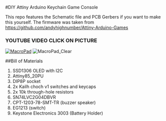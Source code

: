 #DIY Attiny Arduino Keychain Game Console

This repo features the Schematic file and PCB Gerbers if you want to make this yourself.
The firmware was taken from https://github.com/andyhighnumber/Attiny-Arduino-Games

### YOUTUBE VIDEO CLICK ON PICTURE
[![MacroPad](https://github.com/ArmourGrade/MacroPad-Mechanical-Keyboard/blob/main/Images%20Keyboard/P1140373.JPG?raw=true)](https://www.youtube.com/watch?v=CmnHtQ5szXs)
![MacroPad_Clear](https://github.com/ArmourGrade/MacroPad-Mechanical-Keyboard/blob/main/Images%20Keyboard/Keyboard_ON_DESK.jpg?raw=true) 

##Bill of Materials
1. SSD1306 OLED with I2C
2. Attiny85_20PU
3. DIP8P socket 
4. 2x Kailh choch v1 switches and keycaps
5. 2x 10k through-hole resistors
6. SN74LVC2G04DBVR
7. CPT-1203-78-SMT-TR (buzzer speaker)
8. EG1213 (switch)
9. Keystone Electronics 3003 (Battery Holder)